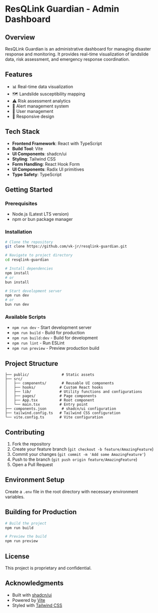 # ResQLink Guardian - Admin Dashboard

## Overview
ResQLink Guardian is an administrative dashboard for managing disaster response and monitoring. It provides real-time visualization of landslide data, risk assessment, and emergency response coordination.

## Features
- 📊 Real-time data visualization
- 🗺️ Landslide susceptibility mapping
- ⚠️ Risk assessment analytics
- 🚨 Alert management system
- 👥 User management
- 📱 Responsive design

## Tech Stack
- **Frontend Framework**: React with TypeScript
- **Build Tool**: Vite
- **UI Components**: shadcn/ui
- **Styling**: Tailwind CSS
- **Form Handling**: React Hook Form
- **UI Components**: Radix UI primitives
- **Type Safety**: TypeScript

## Getting Started

### Prerequisites
- Node.js (Latest LTS version)
- npm or bun package manager

### Installation

```bash
# Clone the repository
git clone https://github.com/vk-jr/resqlink-guardian.git

# Navigate to project directory
cd resqlink-guardian

# Install dependencies
npm install
# or
bun install

# Start development server
npm run dev
# or
bun run dev
```

### Available Scripts
- `npm run dev` - Start development server
- `npm run build` - Build for production
- `npm run build:dev` - Build for development
- `npm run lint` - Run ESLint
- `npm run preview` - Preview production build

## Project Structure
```
├── public/               # Static assets
├── src/
│   ├── components/       # Reusable UI components
│   ├── hooks/           # Custom React hooks
│   ├── lib/             # Utility functions and configurations
│   ├── pages/           # Page components
│   ├── App.tsx          # Root component
│   └── main.tsx         # Entry point
├── components.json       # shadcn/ui configuration
├── tailwind.config.ts   # Tailwind CSS configuration
└── vite.config.ts       # Vite configuration
```

## Contributing
1. Fork the repository
2. Create your feature branch (`git checkout -b feature/AmazingFeature`)
3. Commit your changes (`git commit -m 'Add some AmazingFeature'`)
4. Push to the branch (`git push origin feature/AmazingFeature`)
5. Open a Pull Request

## Environment Setup
Create a `.env` file in the root directory with necessary environment variables.

## Building for Production

```bash
# Build the project
npm run build

# Preview the build
npm run preview
```

## License
This project is proprietary and confidential.

## Acknowledgments
- Built with [shadcn/ui](https://ui.shadcn.com/)
- Powered by [Vite](https://vitejs.dev/)
- Styled with [Tailwind CSS](https://tailwindcss.com/)
